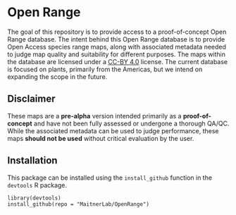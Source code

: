 # Open Range

The goal of this repository is to provide access to a proof-of-concept Open Range database. The intent behind this Open Range database is to provide Open Access species range maps, along with associated metadata needed to judge map quality and suitability for different purposes. The maps within the database are licensed under a <a href="https://creativecommons.org/licenses/by/4.0/">CC-BY 4.0</a> license. The current database is focused on plants, primarily from the Americas, but we intend on expanding the scope in the future.

## Disclaimer

These maps are a <b>pre-alpha</b> version intended primarily as a <b>proof-of-concept</b> and have not been fully assessed or undergone a thorough QA/QC. While the associated metadata can be used to judge performance, these maps <b> should not be used</b> without critical evaluation by the user.

## Installation
This package can be installed using the `install_github` function in the `devtools` R package.

```
library(devtools)
install_github(repo = "MaitnerLab/OpenRange")


```
